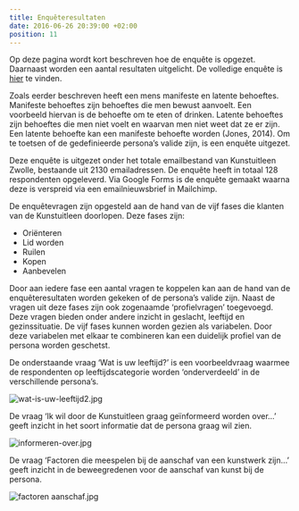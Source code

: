 ```yaml
---
title: Enquêteresultaten
date: 2016-06-26 20:39:00 +02:00
position: 11
---
```


Op deze pagina wordt kort beschreven hoe de enquête is opgezet. Daarnaast worden een aantal resultaten uitgelicht. De volledige enquête is [hier](http://hndbk.siteleaf.net/weten/de-enquetevragen/) te vinden.

Zoals eerder beschreven heeft een mens manifeste en latente behoeftes. Manifeste behoeftes zijn behoeftes die men bewust aanvoelt. Een voorbeeld hiervan is de behoefte om te eten of drinken. Latente behoeftes zijn behoeftes die men niet voelt en waarvan men niet weet dat ze er zijn. Een latente behoefte kan een manifeste behoefte worden (Jones, 2014). Om te toetsen of de gedefinieerde persona’s valide zijn, is een enquête uitgezet. 

Deze enquête is uitgezet onder het totale emailbestand van Kunstuitleen Zwolle, bestaande uit 2130 emailadressen. De enquête heeft in totaal 128 respondenten opgeleverd. Via Google Forms is de enquête gemaakt waarna deze is verspreid via een emailnieuwsbrief in Mailchimp. 

De enquêtevragen zijn opgesteld aan de hand van de vijf fases die klanten van de Kunstuitleen doorlopen. Deze fases zijn:

* Oriënteren
* Lid worden
* Ruilen
* Kopen
* Aanbevelen

Door aan iedere fase een aantal vragen te koppelen kan aan de hand van de enquêteresultaten worden gekeken of de persona’s valide zijn. Naast de vragen uit deze fases zijn ook zogenaamde ‘profielvragen’ toegevoegd. Deze vragen bieden onder andere inzicht in geslacht, leeftijd en gezinssituatie. De vijf fases kunnen worden gezien als variabelen. Door deze variabelen met elkaar te combineren kan een duidelijk profiel van de persona worden geschetst. 

De onderstaande vraag ‘Wat is uw leeftijd?’ is een voorbeeldvraag waarmee de respondenten op leeftijdscategorie worden ‘onderverdeeld’ in de verschillende persona’s. 

![wat-is-uw-leeftijd2.jpg](/uploads/wat-is-uw-leeftijd2.jpg)


De vraag ‘Ik wil door de Kunstuitleen graag geïnformeerd worden over…’ geeft inzicht in het soort informatie dat de persona graag wil zien. 

![informeren-over.jpg](/uploads/informeren-over.jpg)


De vraag ‘Factoren die meespelen bij de aanschaf van een kunstwerk zijn…’ geeft inzicht in de beweegredenen voor de aanschaf van kunst bij de persona. 

![factoren aanschaf.jpg](/uploads/factoren%2520aanschaf.jpg)


